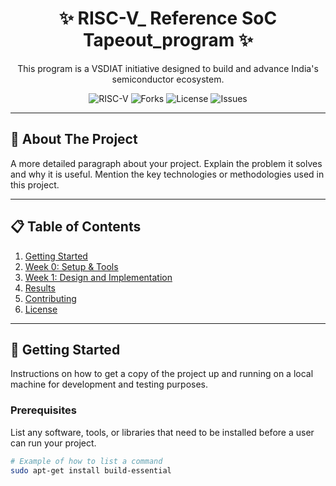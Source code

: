 
<div align="center">
  <h1>✨ RISC-V_ Reference SoC Tapeout_program   ✨</h1>
  <p>This program is a VSDIAT initiative designed to build and advance India's semiconductor ecosystem.</p>
</div>

<div align="center">
  <img src="![GitHub Stars](https://img.shields.io/github/stars/riscv-international/riscv-isa-manual?style=for-the-badge)" alt="RISC-V">
  <img src="https://img.shields.io/github/forks/[YOUR_USERNAME]/[YOUR_REPO]?style=for-the-badge" alt="Forks">
  <img src="https://img.shields.io/github/license/[YOUR_USERNAME]/[YOUR_REPO]?style=for-the-badge" alt="License">
  <img src="https://img.shields.io/github/issues/[YOUR_USERNAME]/[YOUR_REPO]?style=for-the-badge" alt="Issues">
</div>

---

## 🚀 About The Project

A more detailed paragraph about your project. Explain the problem it solves and why it is useful. Mention the key technologies or methodologies used in this project.

---

## 📋 Table of Contents

1.  [Getting Started](#-getting-started)
2.  [Week 0: Setup & Tools](#-week-0--setup--tools)
3.  [Week 1: Design and Implementation](#-week-1--design-and-implementation)
4.  [Results](#-results)
5.  [Contributing](#-contributing)
6.  [License](#-license)

---

## 🏁 Getting Started

Instructions on how to get a copy of the project up and running on a local machine for development and testing purposes.

### Prerequisites

List any software, tools, or libraries that need to be installed before a user can run your project.

```sh
# Example of how to list a command
sudo apt-get install build-essential
